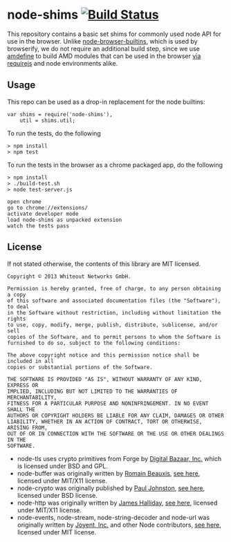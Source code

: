 node-shims [![Build Status](https://travis-ci.org/whiteout-io/node-shims.png?branch=master)](https://travis-ci.org/whiteout-io/node-shims)
==========

This repository contains a basic set shims for commonly used node API for use in the browser. Unlike [node-browser-builtins](https://github.com/alexgorbatchev/node-browser-builtins), which is used by browserify, we do not require an additional build step, since we use [amdefine](https://github.com/jrburke/amdefine) to build AMD modules that can be used in the browser [via requirejs](http://www.requirejs.org) and node environments alike.

## Usage

This repo can be used as a drop-in replacement for the node builtins:

    var shims = require('node-shims'),
        util = shims.util;

To run the tests, do the following

    > npm install
    > npm test

To run the tests in the browser as a chrome packaged app, do the following

    > npm install
    > ./build-test.sh
    > node test-server.js

    open chrome
    go to chrome://extensions/ 
    activate developer mode
    load node-shims as unpacked extension
    watch the tests pass

## License

If not stated otherwise, the contents of this library are MIT licensed.

    Copyright © 2013 Whiteout Networks GmbH.

    Permission is hereby granted, free of charge, to any person obtaining a copy
    of this software and associated documentation files (the "Software"), to deal
    in the Software without restriction, including without limitation the rights
    to use, copy, modify, merge, publish, distribute, sublicense, and/or sell
    copies of the Software, and to permit persons to whom the Software is
    furnished to do so, subject to the following conditions:

    The above copyright notice and this permission notice shall be included in all
    copies or substantial portions of the Software.

    THE SOFTWARE IS PROVIDED "AS IS", WITHOUT WARRANTY OF ANY KIND, EXPRESS OR
    IMPLIED, INCLUDING BUT NOT LIMITED TO THE WARRANTIES OF MERCHANTABILITY,
    FITNESS FOR A PARTICULAR PURPOSE AND NONINFRINGEMENT. IN NO EVENT SHALL THE
    AUTHORS OR COPYRIGHT HOLDERS BE LIABLE FOR ANY CLAIM, DAMAGES OR OTHER
    LIABILITY, WHETHER IN AN ACTION OF CONTRACT, TORT OR OTHERWISE, ARISING FROM,
    OUT OF OR IN CONNECTION WITH THE SOFTWARE OR THE USE OR OTHER DEALINGS IN THE
    SOFTWARE.

* node-tls uses crypto primitives from Forge by [Digital Bazaar, Inc.](https://github.com/digitalbazaar) which is licensed under BSD and GPL.
* node-buffer was originally written by [Romain Beauxis](https://github.com/toots), [see here](https://github.com/toots/buffer-browserify/), licensed under MIT/X11 license.
* node-crypto was originally published by [Paul Johnston](http://pajhome.org.uk/), [see here](http://pajhome.org.uk/crypt/md5/), licensed under BSD license.
* node-http was originally written by [James Halliday](https://github.com/substack), [see here](https://github.com/substack/http-browserify), licensed under MIT/X11 license.
* node-events, node-stream, node-string-decoder and node-url was originally written by [Joyent, Inc.](https://github.com/joyent) and other Node contributors, [see here](https://github.com/joyent/node), licensed under MIT license.
